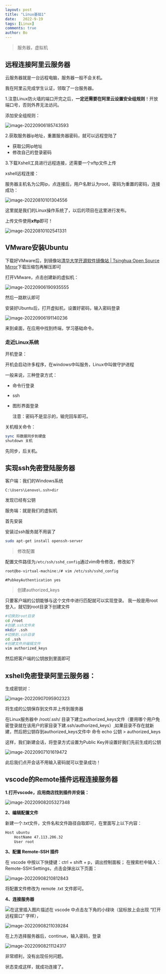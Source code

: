 ```yaml
---
layout: post
title: "Linux基础1"
date:   2022-9-19
tags: [Linux]
comments: true
author: Bo
---
```


> 服务器，虚拟机

## 远程连接阿里云服务器

云服务器就是一台远程电脑，服务器一般不会关机。

我在阿里云完成学生认证，领取了一台服务器。

1.注意Linux防火墙的端口开完之后，**一定还需要在阿里云设置安全组规则**！开放端口号，否则外界无法访问。

添加安全组规则：

![image-20220906185743593](https://raw.sevencdn.com/Bo-Vane/picgo/main/img/202209061857666.png)

2.获取服务器ip地址，重置服务器密码，就可以远程登陆了

- 获取公网ip地址
- 修改自己的登录密码

3.下载Xshell工具进行远程连接，还需要一个xftp文件上传

xshell远程连接：

服务器主机名为公网ip，点连接后，用户名默认为root，密码为重置的密码，连接成功：

![image-20220810101304556](https://raw.sevencdn.com/Bo-Vane/picgo/main/img/202208101021792.png)

这里就是我们的Linux操作系统了，以后的项目在这里进行发布。

上传文件使用**xftp**即可！

![image-20220810102541331](https://raw.sevencdn.com/Bo-Vane/picgo/main/img/202208101025296.png)



## VMware安装Ubuntu

下载好VMware后，到镜像站[清华大学开源软件镜像站 | Tsinghua Open Source Mirror](https://mirrors.tuna.tsinghua.edu.cn/#)下载压缩包再解压即可

打开VMware，点击创建新的虚拟机：

![image-20220906190935555](https://raw.sevencdn.com/Bo-Vane/picgo/main/img/202209061909808.png)



然后一路默认即可

安装好Ubuntu后，打开虚拟机，设置好密码，输入密码登录

![image-20220906191140236](https://raw.sevencdn.com/Bo-Vane/picgo/main/img/202209061911694.png)

来到桌面，在应用中找到终端，学习基础命令。



### 走近Linux系统

开机登录：

开机会启动许多程序，在windows中叫服务，Linux中叫做守护进程

一般来说，三种登录方式：

- 命令行登录

- ssh

- 图形界面登录

  注意：密码不是显示的，输完回车即可。

关机相关命令：

```bash
sync 将数据同步到硬盘
shutdown 关机
```

先同步，后关机。

## 实现ssh免密登陆服务器

客户端：我们的Windows系统

```
C:\Users\Lenovo\.ssh>dir
```

发现已经有公钥

服务端：就是我们的虚拟机

首先安装

安装过ssh服务就不用装了

```bash
sudo apt-get install openssh-server  
```

> 修改配置

配置文件路径为`/etc/ssh/sshd_config`通过vim命令修改，修改如下

```bash
root@bo-virtual-machine:/# vim /etc/ssh/sshd_config
```

```
#PubkeyAuthentication yes
```

> 创建authorized_keys

只要客户端的公钥能够与这个文件中进行匹配就可以实现登录。
我一般是用root登入，就切到root目录下创建文件

```bash
#切换到root目录
cd /root
#创建.ssh文件夹
mkdir .ssh
#切换到.ssh目录
cd .ssh
#创建文件并编辑文件
vim authorized_keys
```

然后把客户端的公钥放到里面即可



## xshell免密登录阿里云服务器：

生成密钥对：

![image-20220907095902323](https://raw.sevencdn.com/Bo-Vane/picgo/main/img/202209070959552.png)

将生成的公钥保存到文件并上传到服务器

在Linux服务器中 /root/.ssh/ 目录下建立authorized_keys文件（要用哪个用户免密登录就在该用户的家目录下建.ssh/authorized_keys）,如果目录不存在就新建，然后把公钥存到authorized_keys文件中 命令 echo 公钥 > authorized_keys

这样，我们新建会话，将登录方式设置为Public Key并设置好我们先前生成的公钥



![image-20220907101619472](https://raw.sevencdn.com/Bo-Vane/picgo/main/img/202209071016325.png)

此后我们点开会话不用输入密码就可以登录成功！



## vscode的Remote插件远程连接服务器

**1.打开vscode，应用商店找到插件并安装：**

![image-20220908205327348](https://raw.sevencdn.com/Bo-Vane/picgo/main/img/202209082053660.png)

**2、编辑配置文件**

新建一个.txt文件，文件名和文件路径自取即可，在里面写上以下内容：

```txt
Host ubuntu
    HostName 47.113.206.32
    User root
```

**3、配置 Remote-SSH 插件**

在 vscode 中按以下快捷键：ctrl + shift + p，调出控制面板；
在搜索栏中输入：Remote-SSH:Settings，点击会弹出以下页面：

![image-20220908210812843](https://raw.sevencdn.com/Bo-Vane/picgo/main/img/202209082113690.png)

将配置文件修改为 remote .txt 文件即可。

**4、连接服务器**

![在这里插入图片描述](https://img-blog.csdnimg.cn/32b79926a81840afb70a48a2f422f6a3.png#pic_center)在 vscode 中点击左下角的小绿块（鼠标放上会出现 “打开远程窗口” 字样），

![image-20220908211039284](https://raw.sevencdn.com/Bo-Vane/picgo/main/img/202209082113298.png)

在上方选择服务器后，continue，输入密码，登录

![image-20220908211124317](https://raw.sevencdn.com/Bo-Vane/picgo/main/img/202209082113917.png)

非常顺利，没有出现任何问题。

状态变成这样，就成功连接了。
